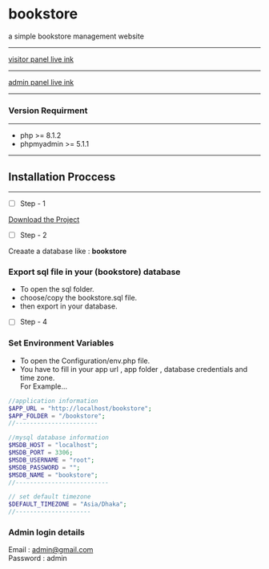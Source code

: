 # bookstore

a simple bookstore management website

---

<a href="http://nibrash.liveblog365.com/books_store/" target="_blank">visitor panel live ink</a>

---
<a href="http://nibrash.liveblog365.com/books_store/admin" target="_blank">admin panel live ink</a>

---

### Version Requirment

---

- php >= 8.1.2
- phpmyadmin >= 5.1.1

---

## Installation Proccess

---
- [ ] Step - 1  

[Download the Project](https://github.com/code-with-Rashed/bookstore.git)  

- [ ] Step - 2  

Creaate a database like : <strong>bookstore</strong>  

### Export sql file in your (bookstore) database
- To open the sql folder. 
- choose/copy the bookstore.sql file. 
- then export in your database. 


- [ ] Step - 4 

### Set Environment Variables  
- To open the Configuration/env.php file.  
- You have to fill in your app url , app folder , database credentials and time zone.  
For Example...  

```php 
//application information
$APP_URL = "http://localhost/bookstore";
$APP_FOLDER = "/bookstore";
//-----------------------

//mysql database information
$MSDB_HOST = "localhost";
$MSDB_PORT = 3306;
$MSDB_USERNAME = "root";
$MSDB_PASSWORD = "";
$MSDB_NAME = "bookstore";
//--------------------------

// set default timezone
$DEFAULT_TIMEZONE = "Asia/Dhaka";
//---------------------
```

### Admin login details
Email : admin@gmail.com  
Password : admin